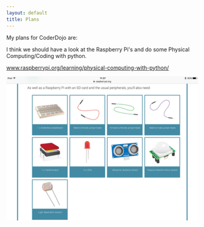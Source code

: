 ```yaml
---
layout: default
title: Plans
---
```


My plans for CoderDojo are:

I think we should have a look at the Raspberry Pi's and do some Physical Computing/Coding with python.

www.raspberrypi.org/learning/physical-computing-with-python/

<img src="PI.png"/>
